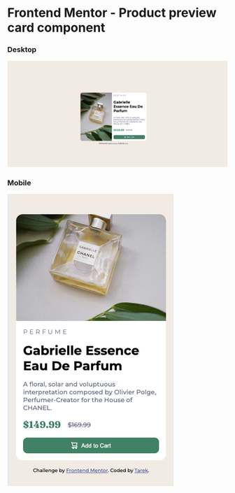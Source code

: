 # Frontend Mentor - Product preview card component

### Desktop
![alt text](image.png)
### Mobile
![alt text](image-1.png)